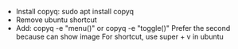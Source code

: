 - Install copyq: sudo apt install copyq
- Remove ubuntu shortcut
- Add:
    copyq -e "menu()"
or  copyq -e "toggle()"
Prefer the second because can show image
For shortcut, use super + v in ubuntu